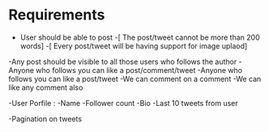 # Requirements

- User should be able to post
    -[  The post/tweet cannot be more than 200 words]
    -[ Every post/tweet will be having support for image uplaod]

-Any post should be visible to all those users who follows the author
-Anyone who follows you can like a post/comment/tweet
-Anyone who follows you can like a post/tweet
-We can comment on a comment
-We can like any comment also


-User Porfile :
    -Name
    -Follower count
    -Bio
    -Last 10 tweets from user

-Pagination on tweets
